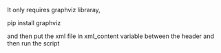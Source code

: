 It only requires graphviz libraray, 

pip install graphviz

and then put the xml file in xml_content variable between the <data> header
and then run the script